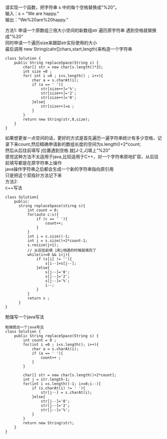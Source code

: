 请实现一个函数，把字符串 s 中的每个空格替换成"%20"。  
输入：s = "We are happy."  
输出："We%20are%20happy."

方法1:
    申请一个原数组三倍大小空间的新数组str
    遍历原字符串 遇到空格就替换成"%20"  
    同时申请一个遍历size来跟踪str实际使用的大小  
    最后调用 new String(cahr[]chars,start,length)来构造一个字符串
```
class Solution {
    public String replaceSpace(String s) {
        char[] str = new char[s.length()*3];
        int size =0 ;
        for( int i =0 ; i<s.length() ; i++){
            char a = s.charAt(i);
            if (a == ' '){
                str[size++]='%';
                str[size++]='2';
                str[size++]='0';            
            }else{
                str[size++]=a ;
            }
        }
        return new String(str,0,size);
    }
}
```
如果想更省一点空间的话，更好的方式是首先遍历一遍字符串统计有多少空格，记录下来count,然后精确申请新的数组长度的空间为s.length()+2*count;  
然后从后往前填写 j位置遇到空格 就[J-2,J]填上"%20"  
感觉这种方法不太适用于java,比较适用于C++，对一个字符串原地扩容，从后往前填写都是在原字符串上操作  
java操作字符串之后都会生成一个新的字符串指向原引用   
只是把这个双指针方法记下来   
方法2:  
c++写法
```
class Solution{
    public:
      string replaceSpace(stirng s){
          int count = 0;
          for(auto c:s){
              if (c == ' '){
                  count++;
              }
          }
          int i = s.size()-1;
          int j = s.size()+2*count-1;
          s.resize(j+1);
          // 从后往前填 i和j相遇的时候就填完了
          while(i>=0 && i<j){
              if (s[i] != ''){
                  s[i--]=s[j--];
              }else{
                  s[j--]='0';
                  s[j--]='2';
                  s[j--]='%';
                  i--;
              }
          }
          return s ;
      }
}
```
勉强写一个java写法
```
勉强提出一个java写法
class Solution {
    public String replaceSpace(String s) {
        int count = 0 ;
        for(int i =0 ; i<s.length(); i++){
            char a = s.charAt(i);
            if (a == ' '){
                count++ ;
            }
        }

        char[] str = new char[s.length()+2*count];
        int j = str.length-1;
        for(int i =s.length()-1; i>=0;i--){
            if (s.charAt(i) != ' '){
                str[j--] = s.charAt(i);
            }else{
                str[j--]='0';
                str[j--]='2';
                str[j--]='%';
            }
        }
        return new String(str);
    }
}
```


